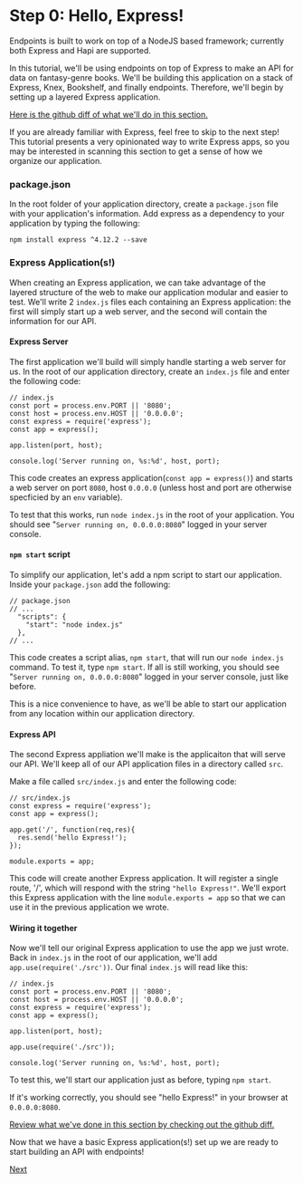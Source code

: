# Step 0: Hello, Express!

Endpoints is built to work on top of a NodeJS based framework; currently
both Express and Hapi are supported.

In this tutorial, we'll be using endpoints on top of Express to make an
API for data on fantasy-genre books. We'll be building this application
on a stack of Express, Knex, Bookshelf, and finally endpoints. Therefore, 
we'll begin by setting up a layered Express application.

[Here is the github diff of what we'll do in this section.](https://github.com/endpoints/tutorial/commit/7249ed4786fe6220ad439bec1bbbb98faec9697b)

If you are already familiar with Express, feel free to skip to the next
step! This tutorial presents a very opinionated way to write Express 
apps, so you may be interested in scanning this section to get a sense
of how we organize our application.

### package.json

In the root folder of your application directory, create a `package.json`
file with your application's information. Add express as a dependency to
your application by typing the following:

`npm install express ^4.12.2 --save`

### Express Application(s!)

When creating an Express application, we can take advantage of the layered
structure of the web to make our application modular and easier to test.
We'll write 2 `index.js` files each containing an Express application: the
first will simply start up a web server, and the second will contain the 
information for our API.

#### Express Server

The first application we'll build will simply handle starting a web server
for us. In the root of our application directory, create an `index.js` file
and enter the following code:


    // index.js
    const port = process.env.PORT || '8080';
    const host = process.env.HOST || '0.0.0.0';
    const express = require('express');
    const app = express();

    app.listen(port, host);

    console.log('Server running on, %s:%d', host, port);


This code creates an express application(`const app = express()`) and 
starts a web server on port `8080`, host `0.0.0.0` (unless host and port
are otherwise specficied by an `env` variable). 

To test that this works, run `node index.js` in the root of your application.
You should see "`Server running on, 0.0.0.0:8080`" logged in your server 
console.

#### `npm start` script

To simplify our application, let's add a npm script to start our application.
Inside your `package.json` add the following:


    // package.json
    // ...
      "scripts": {
        "start": "node index.js"
      },
    // ...


This code creates a script alias, `npm start`, that will run our `node index.js`
command. To test it, type `npm start`. If all is still working, you should see
"`Server running on, 0.0.0.0:8080`" logged in your server console, just like
before.

This is a nice convenience to have, as we'll be able to start our application
from any location within our application directory.

#### Express API

The second Express appliation we'll make is the applicaiton that will serve
our API. We'll keep all of our API application files in a directory called 
`src`.

Make a file called `src/index.js` and enter the following code:


    // src/index.js
    const express = require('express');
    const app = express();

    app.get('/', function(req,res){
      res.send('hello Express!');
    });

    module.exports = app;


This code will create another Express application. It will register a single
route, '/', which will respond with the string `"hello Express!"`. We'll
export this Express application with the line `module.exports = app` so that
we can use it in the previous application we wrote.

#### Wiring it together

Now we'll tell our original Express application to use the app we just wrote.
Back in `index.js` in the root of our application, we'll add
`app.use(require('./src'))`. Our final `index.js` will read like this:


    // index.js
    const port = process.env.PORT || '8080';
    const host = process.env.HOST || '0.0.0.0';
    const express = require('express');
    const app = express();

    app.listen(port, host);

    app.use(require('./src'));

    console.log('Server running on, %s:%d', host, port);


To test this, we'll start our application just as before, typing `npm start`.

If it's working correctly, you should see "hello Express!" in your browser at
`0.0.0.0:8080`.


[Review what we've done in this section by checking out the github diff.](https://github.com/endpoints/tutorial/commit/7249ed4786fe6220ad439bec1bbbb98faec9697b)

Now that we have a basic Express application(s!) set up we are ready to start
building an API with endpoints!

[Next](/tutorial/step-1)
